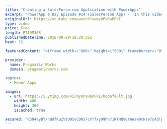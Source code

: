 ```yaml
---
title: "Creating a SalesForce.com Application with PowerApps"
excerpt: "PowerApp a Day Episode #14 (SalesPerson App) -  In this video, we'll create a new application that connects to SalesForce.com for a rep to review their leads and contacts from their phones.  Power App and Power Platform Training : https://pragmaticworks.com/training/on-demand-training  Delegatable events:"
originalUrl: https://youtube.com/watch?v=my0PvRaPFkI
type: video
price: Free
length: PT19M36S
publishedDateTime: 2018-09-20T18:20:36Z
heat: 52

featuredContent: "<iframe width=\"800\" height=\"500\" frameborder=\"0\" src=\"https://www.youtube.com/embed/my0PvRaPFkI\" allow=\"accelerometer; autoplay; encrypted-media; gyroscope; picture-in-picture\" allowfullscreen></iframe>"

provider:
  name: Progmatic Works
  domain: pragmaticworks.com

topics:
  - Power Apps

images:
  - url: https://i.ytimg.com/vi/my0PvRaPFkI/hqdefault.jpg
    width: 480
    height: 360
    isCached: true

secured: "R3U4ayBY/nQdfKuZVtUUSvCD8S7cVTfxy99hn71KTHQVGr6WswOcNse7yAdTpyfQ3paq94qXHEBclhfVAwCuNHE1xgRp6qrDymwC3hTlzMiKcDcnlCobW8uCo0kNPKEg0z9qypbM8oZL6cmZHcVIlqJ3X7TOqU0H+Ls7DyrILK1VAzWDHa9TXFsGTz4Kwospu6jW74ONGzPnZv1CX5UmO1Vql8lw1r4oedtnzRQ2WTrJGFoGS+4xDQpHAqDwqlpeUakcnvsGHpHKCE9AH0obCe+BLO55rhItTorau4w481ABAH/u9iTSHKrbzLRAuP/OMY0LpHkeZY6dI53kSaFrq5wpXgOSEQRY91Xw9bcOkgxUA6ZkcHATy9DalGqkD5J/yHVqoE7ir953y/E91a+mPZjRt6RbVz6TzmG1C1pXo0M=;XjFw+AA/z4nou5iL4MI4jQ=="
---
```


